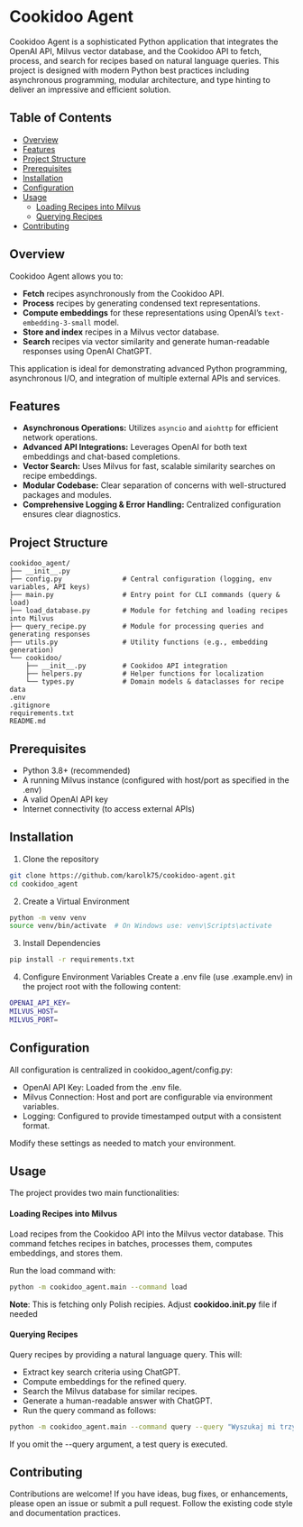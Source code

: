 # Cookidoo Agent

Cookidoo Agent is a sophisticated Python application that integrates the OpenAI API, Milvus vector database, and the Cookidoo API to fetch, process, and search for recipes based on natural language queries. This project is designed with modern Python best practices including asynchronous programming, modular architecture, and type hinting to deliver an impressive and efficient solution.

## Table of Contents

- [Overview](#overview)
- [Features](#features)
- [Project Structure](#project-structure)
- [Prerequisites](#prerequisites)
- [Installation](#installation)
- [Configuration](#configuration)
- [Usage](#usage)
  - [Loading Recipes into Milvus](#loading-recipes-into-milvus)
  - [Querying Recipes](#querying-recipes)
- [Contributing](#contributing)

## Overview

Cookidoo Agent allows you to:
- **Fetch** recipes asynchronously from the Cookidoo API.
- **Process** recipes by generating condensed text representations.
- **Compute embeddings** for these representations using OpenAI’s `text-embedding-3-small` model.
- **Store and index** recipes in a Milvus vector database.
- **Search** recipes via vector similarity and generate human-readable responses using OpenAI ChatGPT.

This application is ideal for demonstrating advanced Python programming, asynchronous I/O, and integration of multiple external APIs and services.

## Features

- **Asynchronous Operations:** Utilizes `asyncio` and `aiohttp` for efficient network operations.
- **Advanced API Integrations:** Leverages OpenAI for both text embeddings and chat-based completions.
- **Vector Search:** Uses Milvus for fast, scalable similarity searches on recipe embeddings.
- **Modular Codebase:** Clear separation of concerns with well-structured packages and modules.
- **Comprehensive Logging & Error Handling:** Centralized configuration ensures clear diagnostics.

## Project Structure

```plaintext
cookidoo_agent/
├── __init__.py
├── config.py               # Central configuration (logging, env variables, API keys)
├── main.py                 # Entry point for CLI commands (query & load)
├── load_database.py        # Module for fetching and loading recipes into Milvus
├── query_recipe.py         # Module for processing queries and generating responses
├── utils.py                # Utility functions (e.g., embedding generation)
└── cookidoo/
    ├── __init__.py         # Cookidoo API integration
    ├── helpers.py          # Helper functions for localization
    └── types.py            # Domain models & dataclasses for recipe data
.env
.gitignore
requirements.txt
README.md
```

## Prerequisites

- Python 3.8+ (recommended)
- A running Milvus instance (configured with host/port as specified in the .env)
- A valid OpenAI API key
- Internet connectivity (to access external APIs)

## Installation

1. Clone the repository
```bash
git clone https://github.com/karolk75/cookidoo-agent.git
cd cookidoo_agent
```

2. Create a Virtual Environment
```bash
python -m venv venv
source venv/bin/activate  # On Windows use: venv\Scripts\activate
```

3. Install Dependencies
```bash
pip install -r requirements.txt
```

4. Configure Environment Variables
Create a .env file (use .example.env) in the project root with the following content:
```bash
OPENAI_API_KEY=
MILVUS_HOST=
MILVUS_PORT=
```

## Configuration

All configuration is centralized in cookidoo_agent/config.py:

- OpenAI API Key: Loaded from the .env file.
- Milvus Connection: Host and port are configurable via environment variables.
- Logging: Configured to provide timestamped output with a consistent format.

Modify these settings as needed to match your environment.

## Usage

The project provides two main functionalities:

#### Loading Recipes into Milvus
Load recipes from the Cookidoo API into the Milvus vector database. This command fetches recipes in batches, processes them, computes embeddings, and stores them.

Run the load command with:

```bash
python -m cookidoo_agent.main --command load
```
**Note**: This is fetching only Polish recipies. Adjust **cookidoo.__init__.py** file if needed

#### Querying Recipes
Query recipes by providing a natural language query. This will:

- Extract key search criteria using ChatGPT.
- Compute embeddings for the refined query.
- Search the Milvus database for similar recipes.
- Generate a human-readable answer with ChatGPT.
- Run the query command as follows:

```bash
python -m cookidoo_agent.main --command query --query "Wyszukaj mi trzy przepisy na obiad, w których składniki są podobne (żeby kupić jak najmniej rzeczy)"
```
If you omit the --query argument, a test query is executed.

## Contributing
Contributions are welcome! If you have ideas, bug fixes, or enhancements, please open an issue or submit a pull request. Follow the existing code style and documentation practices.

